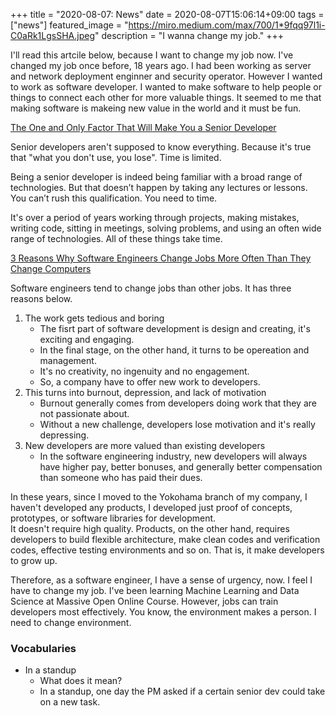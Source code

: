+++
title =  "2020-08-07: News"
date = 2020-08-07T15:06:14+09:00
tags = ["news"]
featured_image = "https://miro.medium.com/max/700/1*9fqq97l1i-C0aRk1LgsSHA.jpeg"
description = "I wanna change my job."
+++

I'll read this artcile below, because I want to change my job now.
I've changed my job once before, 18 years ago.
I had been working as server and network deployment enginner and security operator.
However I wanted to work as software developer.
I wanted to make software to help people or things to connect each other for more valuable things.
It seemed to me that making software is makeing new value in the world and it must be fun.

[The One and Only Factor That Will Make You a Senior Developer](https://medium.com/swlh/the-one-and-only-factor-that-will-make-you-a-senior-developer-4fdd9d21b8c4)

Senior developers aren't supposed to know everything.
Because it's true that "what you don't use, you lose".
Time is limited.

Being a senior developer is indeed being familiar with a broad range of technologies.
But that doesn’t happen by taking any lectures or lessons.
You can’t rush this qualification. You need to time.

It's over a period of years working through projects, making mistakes, writing code,
sitting in meetings, solving problems, and using an often wide range of technologies.
All of these things take time.

[3 Reasons Why Software Engineers Change Jobs More Often Than They Change Computers](https://medium.com/swlh/3-reasons-why-software-engineers-change-jobs-more-often-than-they-change-computers-e0bdbb326d41)

Software engineers tend to change jobs than other jobs.
It has three reasons below.

1. The work gets tedious and boring
    - The fisrt part of software development is design and creating, it's exciting and engaging.
    - In the final stage, on the other hand, it turns to be opereation and management.
    - It's no creativity, no ingenuity and no engagement.
    - So, a company have to offer new work to developers. 
2. This turns into burnout, depression, and lack of motivation
    - Burnout generally comes from developers doing work that they are not passionate about. 
    - Without a new challenge, developers lose motivation and it's really depressing.
3. New developers are more valued than existing developers
    - In the software engineering industry,
        new developers will always have higher pay, better bonuses, and generally better compensation
        than someone who has paid their dues. 

In these years, since I moved to the Yokohama branch of my company, I haven't developed any products,
I developed just proof of concepts, prototypes, or software libraries for development.  
It doesn't require high quality. 
Products, on the other hand, requires developers to build flexible architecture, make clean codes and verification codes,
effective testing environments and so on.
That is, it make developers to grow up. 

Therefore, as a software engineer, I have a sense of urgency, now.
I feel I have to change my job. 
I've been learning Machine Learning and Data Science at Massive Open Online Course.
However, jobs can train developers most effectively.
You know, the environment makes a person.
I need to change environment.

### Vocabularies

* In a standup
    - What does it mean?
    - In a standup, one day the PM asked if a certain senior dev could take on a new task.
